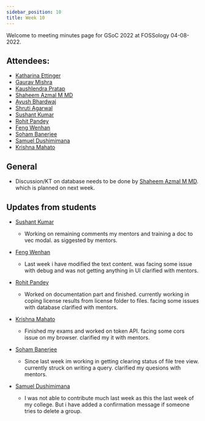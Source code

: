 ```yaml
---
sidebar_position: 10
title: Week 10
---
```


<!--
SPDX-License-Identifier: CC-BY-SA-4.0

SPDX-FileCopyrightText: 2022 Shaheem Azmal M MD <shaheem.azmal@gmail.com@gmail.com>
SPDX-FileCopyrightText: 2022 Siemens AG
-->

Welcome to meeting minutes page for GSoC 2022 at FOSSology 04-08-2022.


## Attendees:

  - [Katharina Ettinger](https://github.com)
  - [Gaurav Mishra](https://github.com/GMishx)
  - [Kaushlendra Pratap](https://github.com/Kaushl2208)
  - [Shaheem Azmal M MD](https://github.com/shaheemazmalmmd)
  - [Ayush Bhardwaj](https://github.com/hastagAB)
  - [Shruti Agarwal](https://github.com/Shruti3004)
  - [Sushant Kumar](https://github.com/its-sushant)
  - [Rohit Pandey](https://github.com/rohitpandey49)
  - [Feng Wenhan]( https://github.com/fwhdzh)
  - [Soham Banerjee](https://github.com/soham4abc)
  - [Samuel Dushimimana](https://github.com/dushimsam)
  - [Krishna Mahato](https://github.com/krishna9304)

## General

  - Discussion/KT on database needs to be done by [Shaheem Azmal M MD](https://github.com/shaheemazmalmmd). which is planned on next week.

## Updates from students

- [Sushant Kumar](https://github.com/its-sushant)

  - Working on remaining comments my mentors and training a doc to vec modal. as siggested by mentors.

- [Feng Wenhan](https://github.com/fwhdzh)

  - Last week i have modified the text content. was facing some issue with debug and was not getting anything in UI clarified with mentors.

- [Rohit Pandey](https://github.com/rohitpandey49)

  - Worked on documentation part and finished. currently working in coping license results from license folder to files. facing some issues with database clarified with mentors.

- [Krishna Mahato](https://github.com/krishna9304)

  - Finished my exams and worked on token API. facing some cors issue on my browser. clarified my it with mentors.

- [Soham Banerjee](https://github.com/soham4abc)

  - Since last week im working in getting clearing status of file tree view. currently struck on writing a query. clarified my quesions with mentors.

- [Samuel Dushimimana](https://github.com/dushimsam)

  - I was not able to contribute much last week as this the last week of my college. But i have added a confirmation message if someone tries to delete a group.
  
